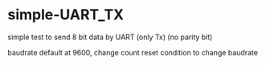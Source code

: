 # simple-UART_TX

simple test to send 8 bit data by UART (only Tx) (no parity bit)

baudrate default at 9600, change count reset condition to change baudrate

